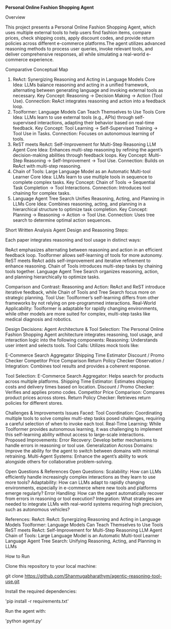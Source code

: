 **Personal Online Fashion Shopping Agent**

Overview

This project presents a Personal Online Fashion Shopping Agent, which uses multiple external tools to help users find fashion items, compare prices, check shipping costs, apply discount codes, and provide return policies across different e-commerce platforms.The agent utilizes advanced reasoning methods to process user queries, invoke relevant tools, and deliver comprehensive responses, all while simulating a real-world e-commerce experience.

Comparative Conceptual Map

1. ReAct: Synergizing Reasoning and Acting in Language Models
Core Idea: LLMs balance reasoning and acting in a unified framework, alternating between generating language and invoking external tools as necessary.
Key Concept: Reasoning → Decision Making → Action (Tool Use).
Connection: ReAct integrates reasoning and action into a feedback loop.
2. Toolformer: Language Models Can Teach Themselves to Use Tools
Core Idea: LLMs learn to use external tools (e.g., APIs) through self-supervised interactions, adapting their behavior based on real-time feedback.
Key Concept: Tool Learning → Self-Supervised Training → Tool Use in Tasks.
Connection: Focuses on autonomous learning of tools.
3. ReST meets ReAct: Self-Improvement for Multi-Step Reasoning LLM Agent
Core Idea: Enhances multi-step reasoning by refining the agent’s decision-making abilities through feedback loops.
Key Concept: Multi-Step Reasoning → Self-Improvement → Tool Use.
Connection: Builds on ReAct with multi-step reasoning.
4. Chain of Tools: Large Language Model as an Automatic Multi-tool Learner
Core Idea: LLMs learn to use multiple tools in sequence to complete complex tasks.
Key Concept: Chain of Tools → Sequential Task Completion → Tool Interactions.
Connection: Introduces tool chaining for complex tasks.
5. Language Agent Tree Search Unifies Reasoning, Acting, and Planning in LLMs
Core Idea: Combines reasoning, acting, and planning in a hierarchical structure to optimize task completion.
Key Concept: Planning → Reasoning → Action → Tool Use.
Connection: Uses tree search to determine optimal action sequences.

Short Written Analysis
Agent Design and Reasoning Steps:

Each paper integrates reasoning and tool usage in distinct ways:

ReAct emphasizes alternating between reasoning and action in an efficient feedback loop.
Toolformer allows self-learning of tools for more autonomy.
ReST meets ReAct adds self-improvement and iterative refinement to enhance reasoning.
Chain of Tools introduces multi-step tasks by chaining tools together.
Language Agent Tree Search organizes reasoning, action, and planning hierarchically to optimize tasks.

Comparison and Contrast:
Reasoning and Action: ReAct and ReST introduce iterative feedback, while Chain of Tools and Tree Search focus more on strategic planning.
Tool Use: Toolformer’s self-learning differs from other frameworks by not relying on pre-programmed interactions.
Real-World Applicability: Toolformer is adaptable for rapidly changing environments, while other models are more suited for complex, multi-step tasks like medical diagnosis and robotics.

Design Decisions:
Agent Architecture & Tool Selection:
The Personal Online Fashion Shopping Agent architecture integrates reasoning, tool usage, and interaction logic into the following components:
Reasoning: Understands user intent and selects tools.
Tool Calls: Utilizes mock tools like:

E-Commerce Search Aggregator
Shipping Time Estimator
Discount / Promo Checker
Competitor Price Comparison
Return Policy Checker
Observation / Integration: Combines tool results and provides a coherent response.

Tool Selection:
E-Commerce Search Aggregator: Helps search for products across multiple platforms.
Shipping Time Estimator: Estimates shipping costs and delivery times based on location.
Discount / Promo Checker: Verifies and applies promo codes.
Competitor Price Comparison: Compares product prices across stores.
Return Policy Checker: Retrieves return policies for different stores.

Challenges & Improvements
Issues Faced:
Tool Coordination: Coordinating multiple tools to solve complex multi-step tasks posed challenges, requiring a careful selection of when to invoke each tool.
Real-Time Learning: While Toolformer provides autonomous learning, it was challenging to implement this self-learning ability without access to large-scale interactions.
Proposed Improvements:
Error Recovery: Develop better mechanisms to handle errors in reasoning or tool use.
Generalization Across Domains: Improve the ability for the agent to switch between domains with minimal retraining.
Multi-Agent Systems: Enhance the agent’s ability to work alongside others for collaborative problem-solving.

Open Questions & References
Open Questions:
Scalability: How can LLMs efficiently handle increasingly complex interactions as they learn to use more tools?
Adaptability: How can LLMs adapt to rapidly changing environments, especially in e-commerce where new tools and platforms emerge regularly?
Error Handling: How can the agent automatically recover from errors in reasoning or tool execution?
Integration: What strategies are needed to integrate LLMs with real-world systems requiring high precision, such as autonomous vehicles?

References:
ReAct: ReAct: Synergizing Reasoning and Acting in Language Models
Toolformer: Language Models Can Teach Themselves to Use Tools
ReST meets ReAct: Self-Improvement for Multi-Step Reasoning LLM Agent
Chain of Tools: Large Language Model is an Automatic Multi-tool Learner
Language Agent Tree Search: Unifying Reasoning, Acting, and Planning in LLMs

How to Run

Clone this repository to your local machine:

git clone https://github.com/Shanmugabharathym/agentic-reasoning-tool-use.git

Install the required dependencies:

'pip install -r requirements.txt'

Run the agent with:

'python agent.py'

